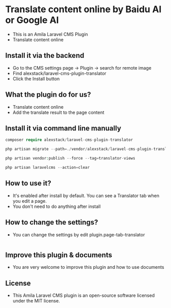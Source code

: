 # Translate content online by Baidu AI or Google AI

-   This is an Amila Laravel CMS Plugin
-   Translate content online

## Install it via the backend

-   Go to the CMS settings page -> Plugin -> search for remote image
-   Find alexstack/laravel-cms-plugin-translator
-   Click the Install button

## What the plugin do for us?

-   Translate content online
-   Add the translate result to the page content

## Install it via command line manually

```php
composer require alexstack/laravel-cms-plugin-translator

php artisan migrate --path=./vendor/alexstack/laravel-cms-plugin-translator/src/database/migrations

php artisan vendor:publish --force --tag=translator-views

php artisan laravelcms --action=clear

```

## How to use it?

-   It's enabled after install by default. You can see a Translator tab when you edit a page.
-   You don't need to do anything after install

## How to change the settings?

-   You can change the settings by edit plugin.page-tab-translator

```json

```

## Improve this plugin & documents

-   You are very welcome to improve this plugin and how to use documents

## License

-   This Amila Laravel CMS plugin is an open-source software licensed under the MIT license.
